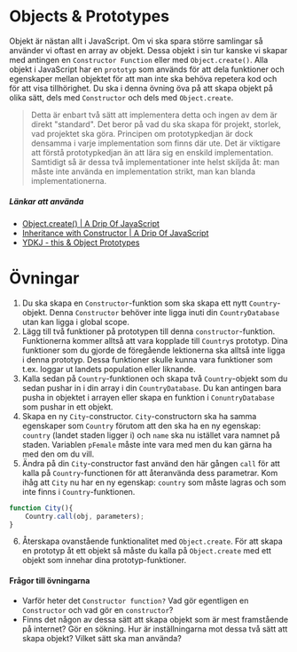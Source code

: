 # Objects & Prototypes

Objekt är nästan allt i JavaScript. Om vi ska spara större samlingar så använder vi oftast en array av objekt. Dessa objekt i sin tur kanske vi skapar med antingen en `Constructor Function` eller med `Object.create()`. Alla objekt i JavaScript har en `prototyp` som används för att dela funktioner och egenskaper mellan objektet för att man inte ska behöva repetera kod och för att visa tillhörighet. Du ska i denna övning öva på att skapa objekt på olika sätt, dels med `Constructor` och dels med `Object.create`.

>Detta är enbart två sätt att implementera detta och ingen av dem är direkt "standard". Det beror på vad du ska skapa för projekt, storlek, vad projektet
ska göra. Principen om prototypkedjan är dock densamma i varje implementation
som finns där ute. Det är viktigare att förstå prototypkedjan än att lära sig en enskild implementation. Samtidigt så är dessa två implementationer inte helst skiljda åt: man måste inte använda en implementation strikt, man kan blanda implementationerna.


##### Länkar att använda

* [Object.create() | A Drip Of JavaScript](http://adripofjavascript.com/blog/drips/basic-inheritance-with-object-create.html)
* [Inheritance with Constructor | A Drip Of JavaScript](http://adripofjavascript.com/blog/drips/basic-inheritance-with-javascript-constructors.html)
* [YDKJ - this & Object Prototypes](https://github.com/getify/You-Dont-Know-JS/blob/master/this%20%26%20object%20prototypes/ch5.md)


# Övningar

1. Du ska skapa en `Constructor`-funktion som ska skapa ett nytt `Country`-objekt. Denna `Constructor` behöver inte ligga inuti din `CountryDatabase` utan kan ligga i global scope.
2. Lägg till två funktioner på prototypen till denna `constructor`-funktion. Funktionerna kommer alltså att vara kopplade till `Country`s prototyp. Dina funktioner som du gjorde de föregående lektionerna ska alltså inte ligga i denna prototyp. Dessa funktioner skulle kunna vara funktioner som t.ex. loggar ut landets population eller liknande.
3. Kalla sedan på `Country`-funktionen och skapa två `Country`-objekt som du sedan pushar in i din array i din `CountryDatabase`. Du kan antingen bara pusha in objektet i arrayen eller skapa en funktion i `ConuntryDatabase` som pushar in ett objekt. 
4. Skapa en ny `City`-constructor. `City`-constructorn ska ha samma egenskaper som `Country` förutom att den ska ha en ny egenskap: `country` (landet staden ligger i) och `name` ska nu istället vara namnet på staden. Variablen `pFemale` måste inte vara med men du kan gärna ha med den om du vill.
5. Ändra på din `City`-constructor fast använd den här gången `call` för att kalla på `Country`-functionen för att återanvända dess parametrar. Kom ihåg att `City` nu har en ny egenskap: `country` som måste lagras och som inte finns i `Country`-funktionen.

```javascript
function City(){
    Country.call(obj, parameters);
}

```


6. Återskapa ovanstående funktionalitet med `Object.create`. För att skapa en prototyp åt ett objekt så måste du kalla på `Object.create` med ett objekt som innehar dina prototyp-funktioner.

#### Frågor till övningarna

* Varför heter det `Constructor function?` Vad gör egentligen en `Constructor` och vad gör en `constructor`?
* Finns det någon av dessa sätt att skapa objekt som är mest framstående på internet? Gör en sökning. Hur är inställningarna mot dessa två sätt att skapa objekt? Vilket sätt ska man använda?
